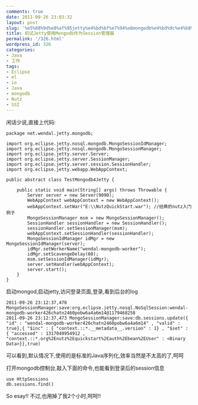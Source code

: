 ```yaml
---
comments: true
date: 2011-09-26 23:03:32
layout: post
slug: '%e5%88%9d%e8%af%95jetty%e4%bd%bf%e7%94%a8mongodb%e4%bd%9c%e4%b8%basession%e7%ae%a1%e7%90%86%e5%99%a8'
title: 初试Jetty使用Mongodb作为Session管理器
permalink: '/326.html'
wordpress_id: 326
categories:
- Java
- 工作
tags:
- Eclipse
- el
- io
- Java
- mongodb
- Nutz
- SSI
---
```


闲话少说,直接上代码:

	package net.wendal.jetty.mongodb;

	import org.eclipse.jetty.nosql.mongodb.MongoSessionIdManager;
	import org.eclipse.jetty.nosql.mongodb.MongoSessionManager;
	import org.eclipse.jetty.server.Server;
	import org.eclipse.jetty.server.SessionManager;
	import org.eclipse.jetty.server.session.SessionHandler;
	import org.eclipse.jetty.webapp.WebAppContext;

	public abstract class TestMongodb4Jetty {

		public static void main(String[] args) throws Throwable {
			Server server = new Server(9090);
			WebAppContext webAppContext = new WebAppContext();
			webAppContext.setWar("E:\\NutzQuickStart.war"); //经典的nutz入门例子
			MongoSessionManager msm = new MongoSessionManager();
			SessionHandler sessionHandler = new SessionHandler();
			sessionHandler.setSessionManager(msm);
			webAppContext.setSessionHandler(sessionHandler);
			MongoSessionIdManager idMgr = new MongoSessionIdManager(server);
			idMgr.setWorkerName("wendal-mongodb-worker");
			idMgr.setScavengeDelay(60);
			msm.setSessionIdManager(idMgr);
			server.setHandler(webAppContext);
			server.start();
		}
	}

启动mongod,启动jetty,访问登录页面,登录,看到后台的log

	2011-09-26 23:12:37,470 MongoSessionManager:save:org.eclipse.jetty.nosql.NoSqlSession:wendal-mongodb-worker426chatn2460pobw6a4a6m14@1179468258
	2011-09-26 23:12:37,473 MongoSessionManager:save:db.sessions.update({ "id" : "wendal-mongodb-worker426chatn2460pobw6a4a6m14" , "valid" : true},{ "$inc" : { "context.::*.__metadata__.version" : 1} , "$set" : { "accessed" : 1317049954912 , "context.::*.org%2Enutz%2Equickstart%2Eauth%2Ebean%2EUser" : <Binary Data>}},true)


可以看到,默认情况下,使用的是标准的Java序列化,效率当然是不太高的了,呵呵

打开mongodb控制台,敲入下面的命令,也能看到登录后的session信息

	use HttpSessions
	db.sessions.find()

So esay!! 不过,也用掉了我2个小时,呵呵!!